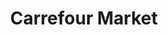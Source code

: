 ---
title: "Carrefour Market"
url: /ciudad-autonoma-de-buenos-aires/carrefour-market-avenida-federico-lacroze/
shop: supermercado
---